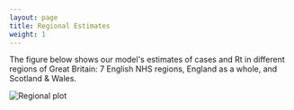 ```yaml
---
layout: page
title: Regional Estimates
weight: 1
---
```


The figure below shows our model's estimates of cases and Rt in different regions of Great Britain: 7 English NHS regions, England as a whole, and Scotland & Wales.

![Regional plot](./assets/data/default/regions_all.png)
